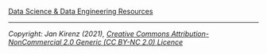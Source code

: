 

[Data Science &amp; Data Engineering Resources](https://kirenz.github.io/)

---

*Copyright: Jan Kirenz (2021), [Creative Commons Attribution-NonCommercial 2.0 Generic (CC BY-NC 2.0) Licence](https://creativecommons.org/licenses/by-nc/2.0/)*
